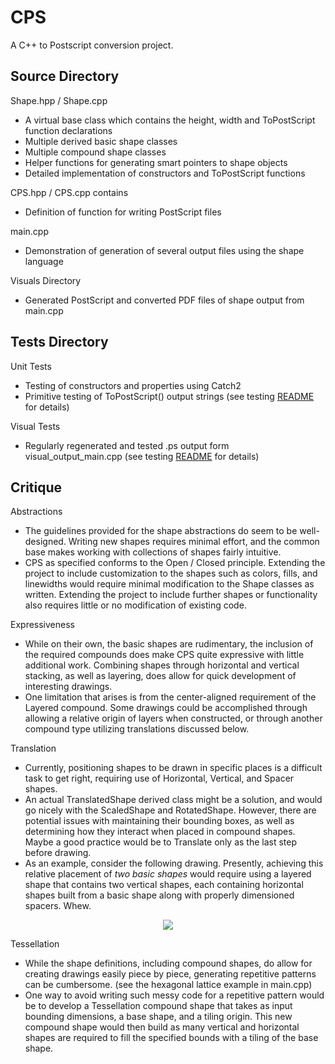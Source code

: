# CPS
A C++ to Postscript conversion project.

## Source Directory

Shape.hpp / Shape.cpp

  * A virtual base class which contains the height, width and ToPostScript function declarations
  * Multiple derived basic shape classes
  * Multiple compound shape classes
  * Helper functions for generating smart pointers to shape objects
  * Detailed implementation of constructors and ToPostScript functions

CPS.hpp / CPS.cpp contains

  * Definition of function for writing PostScript files

main.cpp

  * Demonstration of generation of several output files using the shape language

Visuals Directory

  * Generated PostScript and converted PDF files of shape output from main.cpp


## Tests Directory

Unit Tests

  * Testing of constructors and properties using Catch2
  * Primitive testing of ToPostScript() output strings (see testing [README](https://github.com/uaf372/CPS/tree/main/tests) for details)

Visual Tests

  * Regularly regenerated and tested .ps output form visual_output_main.cpp (see testing [README](https://github.com/uaf372/CPS/tree/main/tests) for details)


## Critique

Abstractions

  * The guidelines provided for the shape abstractions do seem to be well-designed. Writing new shapes requires minimal effort, and the common base makes working with collections of shapes fairly intuitive.
  * CPS as specified conforms to the Open / Closed principle. Extending the project to include customization to the shapes such as colors, fills, and linewidths would require minimal modification to the Shape classes as written. Extending the project to include further shapes or functionality also requires little or no modification of existing code.

Expressiveness

  * While on their own, the basic shapes are rudimentary, the inclusion of the required compounds does make CPS quite expressive with little additional work. Combining shapes through horizontal and vertical stacking, as well as layering, does allow for quick development of interesting drawings.  
  * One limitation that arises is from the center-aligned requirement of the Layered compound. Some drawings could be accomplished through allowing a relative origin of layers when constructed, or through another compound type utilizing translations discussed below.

Translation

  * Currently, positioning shapes to be drawn in specific places is a difficult task to get right, requiring use of Horizontal, Vertical, and Spacer shapes.
  * An actual TranslatedShape derived class might be a solution, and would go nicely with the ScaledShape and RotatedShape. However, there are potential issues
    with maintaining their bounding boxes, as well as determining how they interact when placed in compound shapes. Maybe a good practice would be to Translate 
    only as the last step before drawing.
  * As an example, consider the following drawing. Presently, achieving this relative placement of *two basic shapes* would require using a layered shape that contains two vertical shapes, each containing horizontal shapes built from a basic shape along with properly dimensioned spacers. Whew.

<p align="center"><img src="https://github.com/uaf372/CPS/blob/main/limitation-example.png"></p>
    
 Tessellation
 
 * While the shape definitions, including compound shapes, do allow for creating drawings easily piece by piece, generating repetitive patterns can be cumbersome. (see the hexagonal lattice example in main.cpp)
 * One way to avoid writing such messy code for a repetitive pattern would be to develop a Tessellation compound shape that takes as input bounding dimensions, a base shape, and a tiling origin. This new compound shape would then build as many vertical and horizontal shapes are required to fill the specified bounds with a tiling of the base shape.
